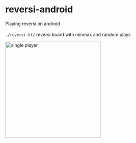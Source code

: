 # reversi-android
Playing reversi on android 
<br/>
<br/>
`./reversi-kt/` reversi board with minmax and random plays  

<img src="https://github.com/fedache/reversi-android/assets/8748833/73ab1bbd-9256-44a5-9367-4979172c2ff2" alt="single player" style="width:300px;"/>
